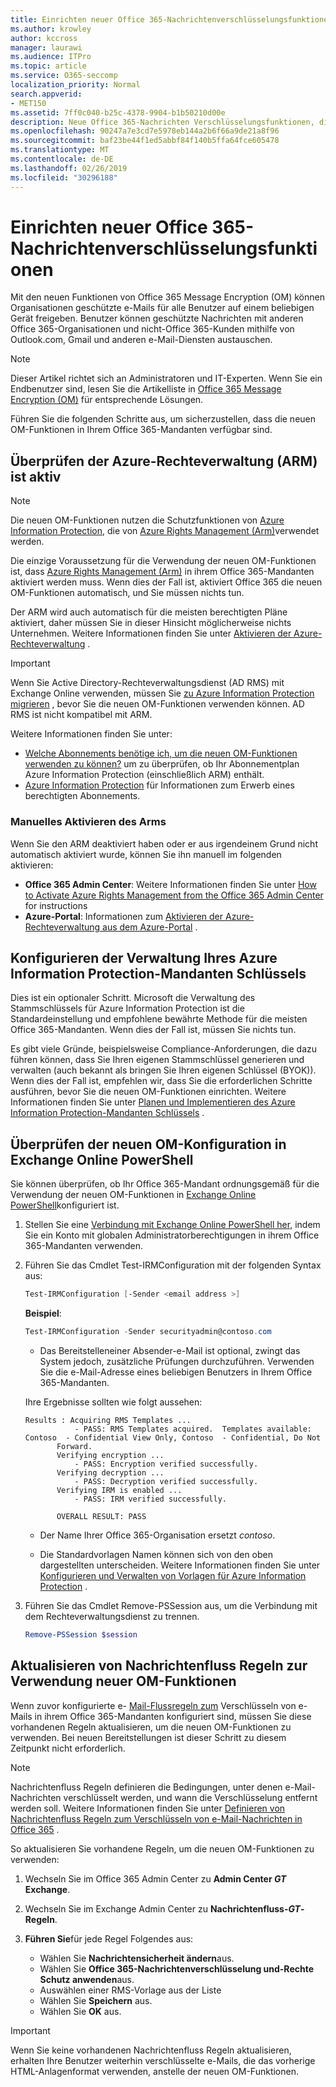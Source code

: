 ```yaml
---
title: Einrichten neuer Office 365-Nachrichtenverschlüsselungsfunktionen
ms.author: krowley
author: kccross
manager: laurawi
ms.audience: ITPro
ms.topic: article
ms.service: O365-seccomp
localization_priority: Normal
search.appverid:
- MET150
ms.assetid: 7ff0c040-b25c-4378-9904-b1b50210d00e
description: Neue Office 365-Nachrichten Verschlüsselungsfunktionen, die auf Azure Information Protection basieren, kann Ihre Organisation geschützte e-Mail-Kommunikation mit Personen innerhalb und außerhalb Ihrer Organisation verwenden. Die neuen OM-Funktionen funktionieren mit anderen Office 365-Organisationen, Outlook.com, Gmail und anderen e-Mail-Diensten.
ms.openlocfilehash: 90247a7e3cd7e5978eb144a2b6f66a9de21a8f96
ms.sourcegitcommit: baf23be44f1ed5abbf84f140b5ffa64fce605478
ms.translationtype: MT
ms.contentlocale: de-DE
ms.lasthandoff: 02/26/2019
ms.locfileid: "30296188"
---
```

# <a name="set-up-new-office-365-message-encryption-capabilities"></a>Einrichten neuer Office 365-Nachrichtenverschlüsselungsfunktionen

Mit den neuen Funktionen von Office 365 Message Encryption (OM) können Organisationen geschützte e-Mails für alle Benutzer auf einem beliebigen Gerät freigeben. Benutzer können geschützte Nachrichten mit anderen Office 365-Organisationen und nicht-Office 365-Kunden mithilfe von Outlook.com, Gmail und anderen e-Mail-Diensten austauschen.


>[!NOTE]
>Dieser Artikel richtet sich an Administratoren und IT-Experten. Wenn Sie ein Endbenutzer sind, lesen Sie die Artikelliste in [Office 365 Message Encryption (OM)](ome.md) für entsprechende Lösungen.

Führen Sie die folgenden Schritte aus, um sicherzustellen, dass die neuen OM-Funktionen in Ihrem Office 365-Mandanten verfügbar sind. 

## <a name="verify-azure-rights-management-arm-is-active"></a>Überprüfen der Azure-Rechteverwaltung (ARM) ist aktiv

>[!NOTE]
>Die neuen OM-Funktionen nutzen die Schutzfunktionen von [Azure Information Protection](https://docs.microsoft.com/en-us/azure/information-protection/what-is-information-protection), die von [Azure Rights Management (Arm)](https://docs.microsoft.com/en-us/azure/information-protection/what-is-azure-rms)verwendet werden.

Die einzige Voraussetzung für die Verwendung der neuen OM-Funktionen ist, dass [Azure Rights Management (Arm)](https://docs.microsoft.com/en-us/azure/information-protection/what-is-azure-rms) in ihrem Office 365-Mandanten aktiviert werden muss. Wenn dies der Fall ist, aktiviert Office 365 die neuen OM-Funktionen automatisch, und Sie müssen nichts tun. 

Der ARM wird auch automatisch für die meisten berechtigten Pläne aktiviert, daher müssen Sie in dieser Hinsicht möglicherweise nichts Unternehmen. Weitere Informationen finden Sie unter [Aktivieren der Azure-Rechteverwaltung](https://docs.microsoft.com/en-gb/azure/information-protection/activate-service) .

>[!IMPORTANT]
>Wenn Sie Active Directory-Rechteverwaltungsdienst (AD RMS) mit Exchange Online verwenden, müssen Sie [zu Azure Information Protection migrieren](https://docs.microsoft.com/en-us/azure/information-protection/migrate-from-ad-rms-to-azure-rms) , bevor Sie die neuen OM-Funktionen verwenden können. AD RMS ist nicht kompatibel mit ARM.  

Weitere Informationen finden Sie unter:

- [Welche Abonnements benötige ich, um die neuen OM-Funktionen verwenden zu können?](ome-faq.md#what-subscriptions-do-i-need-to-use-the-new-ome-capabilities) um zu überprüfen, ob Ihr Abonnementplan Azure Information Protection (einschließlich ARM) enthält.   
-  [Azure Information Protection](https://azure.microsoft.com/en-us/services/information-protection/) für Informationen zum Erwerb eines berechtigten Abonnements.  

### <a name="manually-activating-arm"></a>Manuelles Aktivieren des Arms

Wenn Sie den ARM deaktiviert haben oder er aus irgendeinem Grund nicht automatisch aktiviert wurde, können Sie ihn manuell im folgenden aktivieren:

- **Office 365 Admin Center**: Weitere Informationen finden Sie unter [How to Activate Azure Rights Management from the Office 365 Admin Center](https://docs.microsoft.com/en-us/azure/information-protection/activate-office365) for instructions
- **Azure-Portal**: Informationen zum [Aktivieren der Azure-Rechteverwaltung aus dem Azure-Portal](https://docs.microsoft.com/en-gb/azure/information-protection/activate-azure) . 


## <a name="configure-management-of-your-azure-information-protection-tenant-key"></a>Konfigurieren der Verwaltung Ihres Azure Information Protection-Mandanten Schlüssels

Dies ist ein optionaler Schritt. Microsoft die Verwaltung des Stammschlüssels für Azure Information Protection ist die Standardeinstellung und empfohlene bewährte Methode für die meisten Office 365-Mandanten. Wenn dies der Fall ist, müssen Sie nichts tun. 

Es gibt viele Gründe, beispielsweise Compliance-Anforderungen, die dazu führen können, dass Sie Ihren eigenen Stammschlüssel generieren und verwalten (auch bekannt als bringen Sie Ihren eigenen Schlüssel (BYOK)). Wenn dies der Fall ist, empfehlen wir, dass Sie die erforderlichen Schritte ausführen, bevor Sie die neuen OM-Funktionen einrichten. Weitere Informationen finden Sie unter [Planen und Implementieren des Azure Information Protection-Mandanten Schlüssels](https://docs.microsoft.com/information-protection/plan-design/plan-implement-tenant-key) . 


## <a name="verify-new-ome-configuration-in-exchange-online-powershell"></a>Überprüfen der neuen OM-Konfiguration in Exchange Online PowerShell

Sie können überprüfen, ob Ihr Office 365-Mandant ordnungsgemäß für die Verwendung der neuen OM-Funktionen in [Exchange Online PowerShell](https://docs.microsoft.com/en-us/powershell/exchange/exchange-online/exchange-online-powershell?view=exchange-ps)konfiguriert ist.
  
1. Stellen Sie eine [Verbindung mit Exchange Online PowerShell her,](https://docs.microsoft.com/en-us/powershell/exchange/exchange-online/connect-to-exchange-online-powershell/connect-to-exchange-online-powershell) indem Sie ein Konto mit globalen Administratorberechtigungen in ihrem Office 365-Mandanten verwenden.

2. Führen Sie das Cmdlet Test-IRMConfiguration mit der folgenden Syntax aus:

     ```powershell
     Test-IRMConfiguration [-Sender <email address >]
     ```  

   **Beispiel**: 
   
     ```powershell
     Test-IRMConfiguration -Sender securityadmin@contoso.com
     ```
     
     - Das Bereitstelleneiner Absender-e-Mail ist optional, zwingt das System jedoch, zusätzliche Prüfungen durchzuführen. Verwenden Sie die e-Mail-Adresse eines beliebigen Benutzers in Ihrem Office 365-Mandanten. 
     
    Ihre Ergebnisse sollten wie folgt aussehen:

     ```text
    Results : Acquiring RMS Templates ...
                - PASS: RMS Templates acquired.  Templates available: Contoso  - Confidential View Only, Contoso  - Confidential, Do Not 
            Forward.
            Verifying encryption ...
                - PASS: Encryption verified successfully.
            Verifying decryption ...
                - PASS: Decryption verified successfully.
            Verifying IRM is enabled ...
                - PASS: IRM verified successfully.

            OVERALL RESULT: PASS
    ```

   - Der Name Ihrer Office 365-Organisation ersetzt *contoso*.

   - Die Standardvorlagen Namen können sich von den oben dargestellten unterscheiden. Weitere Informationen finden Sie unter [Konfigurieren und Verwalten von Vorlagen für Azure Information Protection](https://docs.microsoft.com/en-us/azure/information-protection/configure-policy-templates) .

3. Führen Sie das Cmdlet Remove-PSSession aus, um die Verbindung mit dem Rechteverwaltungsdienst zu trennen.
    
     ```powershell
     Remove-PSSession $session
     ```

## <a name="update-mail-flow-rules-to-use-new-ome-capabilities"></a>Aktualisieren von Nachrichtenfluss Regeln zur Verwendung neuer OM-Funktionen

Wenn zuvor konfigurierte e- [Mail-Flussregeln zum](define-mail-flow-rules-to-encrypt-email.md) Verschlüsseln von e-Mails in ihrem Office 365-Mandanten konfiguriert sind, müssen Sie diese vorhandenen Regeln aktualisieren, um die neuen OM-Funktionen zu verwenden. Bei neuen Bereitstellungen ist dieser Schritt zu diesem Zeitpunkt nicht erforderlich.   

>[!Note]
>Nachrichtenfluss Regeln definieren die Bedingungen, unter denen e-Mail-Nachrichten verschlüsselt werden, und wann die Verschlüsselung entfernt werden soll. Weitere Informationen finden Sie unter [Definieren von Nachrichtenfluss Regeln zum Verschlüsseln von e-Mail-Nachrichten in Office 365](define-mail-flow-rules-to-encrypt-email.md) .

So aktualisieren Sie vorhandene Regeln, um die neuen OM-Funktionen zu verwenden:

1. Wechseln Sie im Office 365 Admin Center zu **Admin Center _GT_ Exchange**.

2. Wechseln Sie im Exchange Admin Center zu **Nachrichtenfluss-_GT_-Regeln**. 
3. **Führen Sie**für jede Regel Folgendes aus:
    - Wählen Sie **Nachrichtensicherheit ändern**aus.
    - Wählen Sie **Office 365-Nachrichtenverschlüsselung und-Rechte Schutz anwenden**aus.
    - Auswählen einer RMS-Vorlage aus der Liste
    - Wählen Sie **Speichern** aus.
    - Wählen Sie **OK** aus.
  
>[!IMPORTANT]
>Wenn Sie keine vorhandenen Nachrichtenfluss Regeln aktualisieren, erhalten Ihre Benutzer weiterhin verschlüsselte e-Mails, die das vorherige HTML-Anlagenformat verwenden, anstelle der neuen OM-Funktionen.
